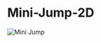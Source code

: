 # Mini-Jump-2D
 
![Mini Jump](https://user-images.githubusercontent.com/75137438/185706506-0e6c9b8d-8951-46a8-8eb8-f63d946d9c41.gif)
